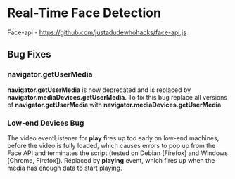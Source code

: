 # Real-Time Face Detection

Face-api - https://github.com/justadudewhohacks/face-api.js

## Bug Fixes

### navigator.getUserMedia
**navigator.getUserMedia** is now deprecated and is replaced by **navigator.mediaDevices.getUserMedia**. To fix this bug replace all versions of **navigator.getUserMedia** with **navigator.mediaDevices.getUserMedia**

### Low-end Devices Bug
The video eventListener for **play** fires up too early on low-end machines, before the video is fully loaded, which causes errors to pop up from the Face API and terminates the script (tested on Debian [Firefox] and Windows [Chrome, Firefox]). Replaced by **playing** event, which fires up when the media has enough data to start playing.
